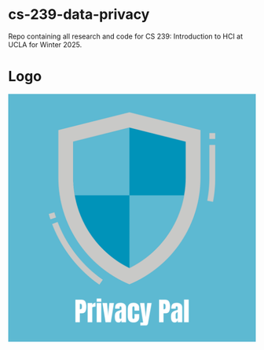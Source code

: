 # cs-239-data-privacy
Repo containing all research and code for CS 239: Introduction to HCI at UCLA for Winter 2025.

# Logo
![logo](./logo.png)